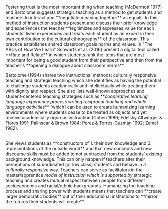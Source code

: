 <p><span style=font-weight: 400;>Fostering trust is the most important thing when teaching (McDermott 1977) and Bartolome suggests </span><span style=font-weight: 400;>strategic teaching</span><span style=font-weight: 400;> as a method to get students and teachers to interact and </span>**negotiate meaning together**<span style=font-weight: 400;> as equals. In this method of instruction students present and discuss their prior knowledge and experiences the teacher </span>**legitimizes and expresses value for each students' lived experiences and treats each student as an expert in their own contribution to the cultural ethnography**<span style=font-weight: 400;> of the classroom. This practice establishes shared classroom goals norms and values. In "The ABCs of How We Learn" Schwartz et al. (2016) present a digital tool called </span>**Rate and Relate**<span style=font-weight: 400;> in which students rank the items that are most important for being a good student from their perspective and then from the teacher's </span>**opening a dialogue about classroom norms**<span style=font-weight: 400;>.</span></p>

<p><span style=font-weight: 400;>Bartolome (1994) shares two instructional methods: </span><span style=font-weight: 400;>culturally responsive teaching</span><span style=font-weight: 400;> and </span><span style=font-weight: 400;>strategic teaching</span><span style=font-weight: 400;> which she identifies as having the potential to challenge students academically and intellectually while treating them with dignity and respect. She also lists well-known approaches and student-centered teaching strategies such as </span>**<i>cooperative learning language experience process writing reciprocal teaching and whole language activities</i>**<span style=font-weight: 400;> [which] can be used to create humanizing learning environments where students cease to be treated as objects and yet receive academically rigorous instruction (Cohen 1986; Edelsky Altwerger &amp; Flores 1991; Palinscar &amp; Brown 1984; Perez &amp; Torres-Guzmán 1992; Zamel 1982).</span></p>  <p><br><span style=font-weight: 400;>She views students as </span>**constructors of 1. their own knowledge and 2. representations of the outside world**<span style=font-weight: 400;> and that new concepts and new discourse skills must be added to not subtracted from the students’ existing background knowledge. This can only happen if teachers alter their perceptions of subordinated (or low class) students and behave in a </span><i><span style=font-weight: 400;>culturally responsive</span></i><span style=font-weight: 400;> way. Teachers can serve as facilitators in the </span><span style=font-weight: 400;>master/apprentice</span><i><span style=font-weight: 400;> model of instruction which is supported by </span></i><span style=font-weight: 400;>strategic teaching</span><span style=font-weight: 400;> and creates mutual respect between people from different socioeconomic and racial/ethnic backgrounds. Humanizing the teaching process and sharing power with students means that teachers can </span>**create larger democratic bodies**<span style=font-weight: 400;> out of their educational institutions to </span>**mirror the futures their students will create**<span style=font-weight: 400;>.</span></p>